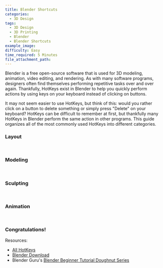 ```yaml
---
title: Blender Shortcuts
categories:
  - 3D Design
tags:
  - 3D Design
  - 3D Printing
  - Blender
  - Blender Shortcuts
example_image:
difficulty: Easy
time_required: 5 Minutes
file_attachment_path:
---
```


Blender is a free open-source software that is used for 3D modeling, animation, video editing, and rendering. As with many software programs, designers often find themselves performing repetitive tasks over and over again. Thankfully, HotKeys exist in Blender to help you quickly perform actions by using keys on your keyboard instead of clicking on buttons.

It may not seem easier to use HotKeys, but think of this: would you rather click on a button to delete something or simply press "Delete" on your keyboard? HotKeys can be difficult to remember at first, but thankfully many HotKeys in Blender perform the same action in other programs. This guide organizes all of the most commonly used HotKeys into different categories.&nbsp;

### Layout

&nbsp;

### Modeling

&nbsp;

### Sculpting

&nbsp;

### Animation

&nbsp;

### Congratulations\!

Resources:

* [All HotKeys](https://download.blender.org/documentation/BlenderHotkeyReference.pdf)&nbsp;
* [Blender Download](https://www.blender.org/download/)
* Blender Guru's&nbsp;[Blender Beginner Tutorial Doughnut Series](https://www.youtube.com/playlist?list=PLjEaoINr3zgEq0u2MzVgAaHEBt--xLB6U)&nbsp;
